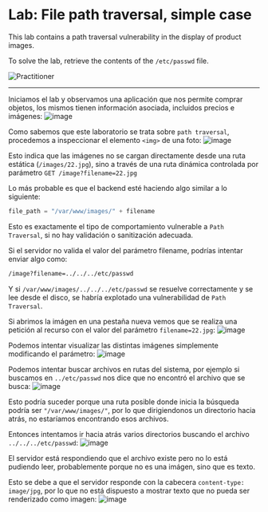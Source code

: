 # Lab: File path traversal, simple case

This lab contains a path traversal vulnerability in the display of product images.

To solve the lab, retrieve the contents of the `/etc/passwd` file.

![Practitioner](https://img.shields.io/badge/level-Apprentice-green)  


---

Iniciamos el lab y observamos una aplicación que nos permite comprar objetos, los mismos tienen información asociada, incluidos precios e imágenes:
![image](https://github.com/user-attachments/assets/fbc7056b-2f23-4a7b-b479-8a4b6ea088cd)

Como sabemos que este laboratorio se trata sobre `path traversal`, procedemos a inspeccionar el elemento `<img>` de una foto:
![image](https://github.com/user-attachments/assets/e31acdc3-8f00-4656-9d4c-f96b4b1350ca)

Esto indica que las imágenes no se cargan directamente desde una ruta estática (`/images/22.jpg`), sino a través de una ruta dinámica controlada por parámetro `GET /image?filename=22.jpg`

Lo más probable es que el backend esté haciendo algo similar a lo siguiente:
```python
file_path = "/var/www/images/" + filename
```

Esto es exactamente el tipo de comportamiento vulnerable a `Path Traversal`, si no hay validación o sanitización adecuada.

Si el servidor no valida el valor del parámetro filename, podrías intentar enviar algo como:
```bash
/image?filename=../../../etc/passwd
```

Y si `/var/www/images/../../../etc/passwd` se resuelve correctamente y se lee desde el disco, se habría explotado una vulnerabilidad de `Path Traversal`.

Si abrimos la imágen en una pestaña nueva vemos que se realiza una petición al recurso con el valor del parámetro `filename=22.jpg`:
![image](https://github.com/user-attachments/assets/83cdf174-58fb-4496-a45f-3c8ce9322a4e)


Podemos intentar visualizar las distintas imágenes simplemente modificando el parámetro:
![image](https://github.com/user-attachments/assets/cfe9ef63-6a65-4421-8cac-27c72020d0b6)

Podemos intentar buscar archivos en rutas del sistema, por ejemplo si buscamos en `../etc/passwd` nos dice que no encontró el archivo que se busca:
![image](https://github.com/user-attachments/assets/6489e341-c3f7-4ba2-bc96-6ed5c34396a7)

Esto podría suceder porque una ruta posible donde inicia la búsqueda podría ser `"/var/www/images/"`, por lo que dirigiendonos un directorio hacia atrás, no estaríamos encontrando esos archivos.

Entonces intentamos ir hacia atrás varios directorios buscando el archivo `../../../etc/passwd`:
![image](https://github.com/user-attachments/assets/233437da-ec72-4d40-b037-797be4308f9c)

El servidor está respondiendo que el archivo existe pero no lo está pudiendo leer, probablemente porque no es una imágen, sino que es texto.

Esto se debe a que el servidor responde con la cabecera `content-type: image/jpg`, por lo que no está dispuesto a mostrar texto que no pueda ser renderizado como imagen:
![image](https://github.com/user-attachments/assets/6dd3cb94-c2ec-4a33-ada3-1977a4dbf991)








